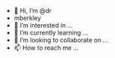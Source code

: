 - 👋 Hi, I’m @dr
- mberkley
- 👀 I’m interested in ...
- 🌱 I’m currently learning ...
- 💞️ I’m looking to collaborate on ...
- 📫 How to reach me ...

<!---
drmberkley/drmberkley is a ✨ special ✨ repository because its `README.md` (this file) appears on your GitHub profile.
You can click the Preview link to take a look at your changes.
--->
